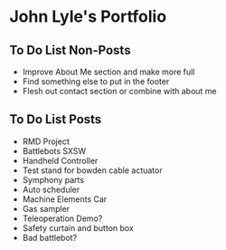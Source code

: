 # John Lyle's Portfolio

## To Do List Non-Posts
* Improve About Me section and make more full
* Find something else to put in the footer
* Flesh out contact section or combine with about me

## To Do List Posts
* RMD Project
* Battlebots SXSW
* Handheld Controller
* Test stand for bowden cable actuator
* Symphony parts
* Auto scheduler
* Machine Elements Car
* Gas sampler
* Teleoperation Demo?
* Safety curtain and button box
* Bad battlebot?